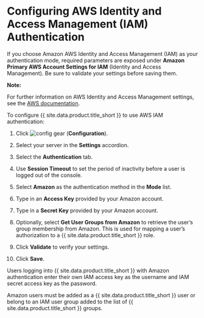 # Configuring AWS Identity and Access Management (IAM) Authentication

If you choose Amazon AWS Identity and Access Management (IAM) as your
authentication mode, required parameters are exposed under **Amazon
Primary AWS Account Settings for IAM** (Identity and Access Management).
Be sure to validate your settings before saving them.

**Note:**

For further information on AWS Identity and Access Management settings, see the [AWS documentation](https://docs.aws.amazon.com/IAM/latest/UserGuide/introduction.html).

To configure {{ site.data.product.title_short }} to use AWS IAM authentication:

1.  Click ![config gear](../images/config-gear.png) (**Configuration**).

2.  Select your server in the **Settings** accordion.

3.  Select the **Authentication** tab.

4.  Use **Session Timeout** to set the period of inactivity before a
    user is logged out of the console.

5.  Select **Amazon** as the authentication method in the **Mode** list.

6.  Type in an **Access Key** provided by your Amazon account.

7.  Type in a **Secret Key** provided by your Amazon account.

8.  Optionally, select **Get User Groups from Amazon** to retrieve the
    user’s group membership from Amazon. This is used for mapping a
    user’s authorization to a {{ site.data.product.title_short }} role.

9.  Click **Validate** to verify your settings.

10. Click **Save**.

Users logging into {{ site.data.product.title_short }} with Amazon authentication
enter their own IAM access key as the username and IAM secret access key
as the password.

Amazon users must be added as a {{ site.data.product.title_short }} user or belong to
an IAM user group added to the list of {{ site.data.product.title_short }} groups.
